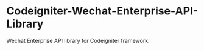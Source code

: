 Codeigniter-Wechat-Enterprise-API-Library
=========================================

Wechat Enterprise API library for Codeigniter framework.
